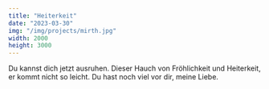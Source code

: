 ```yaml
---
title: "Heiterkeit"
date: "2023-03-30"
img: "/img/projects/mirth.jpg"
width: 2000
height: 3000
---
```


Du kannst dich jetzt ausruhen. Dieser Hauch von Fröhlichkeit und Heiterkeit, er kommt nicht so leicht. Du hast noch viel vor dir, meine Liebe.
